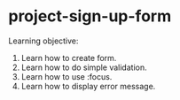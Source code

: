 # project-sign-up-form

Learning objective:
1) Learn how to create form.
2) Learn how to do simple validation.
3) Learn how to use :focus.
4) Learn how to display error message.